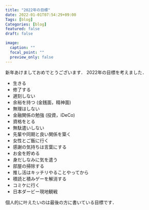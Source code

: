 ```yaml
---
title: "2022年の目標"
date: 2022-01-01T07:54:29+09:00
Tags: [blog]
Categories: [blog]
featured: false
draft: false

image:
  caption: ""
  focal_point: ""
  preview_only: false
---
```


新年あけましておめでとうございます．
2022年の目標を考えました．

- 生きる
- 修了する
- 遅刻しない
- 余裕を持つ (金銭面，精神面)
- 無理はしない
- 金融関係の勉強 (投資，iDeCo) 
- 資格をとる
- 無駄遣いしない
- 先輩や同期と良い関係を築く
- 女性とご飯に行く
- 感謝の気持ちは言葉にする
- お金を貯める
- 身だしなみに気を遣う
- 部屋の掃除する
- 推し活はキッチリやることやってから
- 積読と積みゲーを解消する
- コミケに行く
- 日本ダービー現地観戦

個人的に叶えたいのは最後の方に書いている目標です．